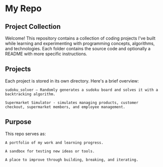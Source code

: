 # My Repo

## Project Collection
Welcome! This repository contains a collection of coding projects I've built while learning and experimenting with programming concepts, algorithms, and technologies. Each folder contains the source code and optionally a README with more specific instructions.

## Projects

Each project is stored in its own directory. Here's a brief overview:

    sudoku_solver – Randomly generates a sudoku board and solves it with a backtracking algorithm.

    Supermarket Simulator - simulates managing products, customer checkout, supermarket members, and employee management.

## Purpose

This repo serves as:

    A portfolio of my work and learning progress.

    A sandbox for testing new ideas or tools.

    A place to improve through building, breaking, and iterating.

